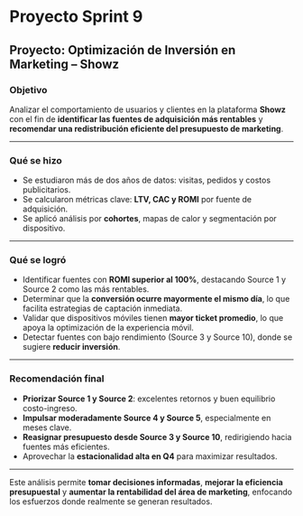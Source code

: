 # Proyecto Sprint 9

## Proyecto: Optimización de Inversión en Marketing – Showz

### Objetivo
Analizar el comportamiento de usuarios y clientes en la plataforma **Showz** con el fin de **identificar las fuentes de adquisición más rentables** y **recomendar una redistribución eficiente del presupuesto de marketing**.

---

### Qué se hizo

- Se estudiaron más de dos años de datos: visitas, pedidos y costos publicitarios.
- Se calcularon métricas clave: **LTV, CAC y ROMI** por fuente de adquisición.
- Se aplicó análisis por **cohortes**, mapas de calor y segmentación por dispositivo.

---

### Qué se logró

- Identificar fuentes con **ROMI superior al 100%**, destacando Source 1 y Source 2 como las más rentables.
- Determinar que la **conversión ocurre mayormente el mismo día**, lo que facilita estrategias de captación inmediata.
- Validar que dispositivos móviles tienen **mayor ticket promedio**, lo que apoya la optimización de la experiencia móvil.
- Detectar fuentes con bajo rendimiento (Source 3 y Source 10), donde se sugiere **reducir inversión**.

---

### Recomendación final

- **Priorizar Source 1 y Source 2**: excelentes retornos y buen equilibrio costo-ingreso.
- **Impulsar moderadamente Source 4 y Source 5**, especialmente en meses clave.
- **Reasignar presupuesto desde Source 3 y Source 10**, redirigiendo hacia fuentes más eficientes.
- Aprovechar la **estacionalidad alta en Q4** para maximizar resultados.

---

Este análisis permite **tomar decisiones informadas**, **mejorar la eficiencia presupuestal** y **aumentar la rentabilidad del área de marketing**, enfocando los esfuerzos donde realmente se generan resultados.


